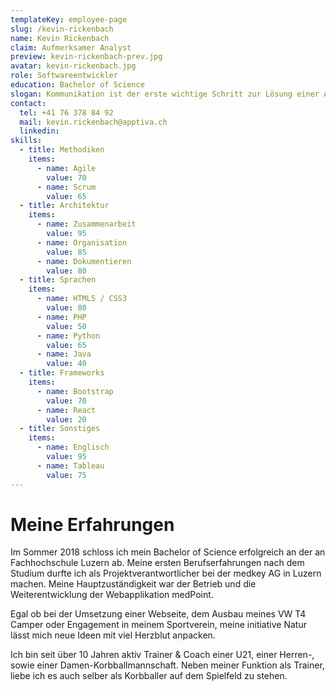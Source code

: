 ```yaml
---
templateKey: employee-page
slug: /kevin-rickenbach
name: Kevin Rickenbach
claim: Aufmerksamer Analyst
preview: kevin-rickenbach-prev.jpg
avatar: kevin-rickenbach.jpg
role: Softwareentwickler
education: Bachelor of Science
slogan: Kommunikation ist der erste wichtige Schritt zur Lösung einer Aufgabestellung.
contact:
  tel: +41 76 378 84 92
  mail: kevin.rickenbach@apptiva.ch
  linkedin: 
skills:
  - title: Methodiken
    items:
      - name: Agile
        value: 70
      - name: Scrum
        value: 65
  - title: Architektur
    items:
      - name: Zusammenarbeit
        value: 95
      - name: Organisation
        value: 85
      - name: Dokumentieren
        value: 80
  - title: Sprachen
    items:
      - name: HTML5 / CSS3
        value: 80
      - name: PHP
        value: 50
      - name: Python
        value: 65
      - name: Java
        value: 40
  - title: Frameworks
    items:
      - name: Bootstrap
        value: 70
      - name: React
        value: 20
  - title: Sonstiges
    items:
      - name: Englisch
        value: 95
      - name: Tableau
        value: 75
---
```


# Meine Erfahrungen

Im Sommer 2018 schloss ich mein Bachelor of Science erfolgreich an der an Fachhochschule Luzern ab. Meine ersten Berufserfahrungen nach dem Studium durfte ich als Projektverantwortlicher bei der medkey AG in Luzern machen. Meine Hauptzuständigkeit war der Betrieb und die Weiterentwicklung der Webapplikation medPoint.

Egal ob bei der Umsetzung einer Webseite, dem Ausbau meines VW T4 Camper oder Engagement in meinem Sportverein, meine initiative Natur lässt mich neue Ideen mit viel Herzblut anpacken.

Ich bin seit über 10 Jahren aktiv Trainer & Coach einer U21, einer Herren-, sowie einer Damen-Korbballmannschaft. Neben meiner Funktion als Trainer, liebe ich es auch selber als Korbballer auf dem Spielfeld zu stehen.